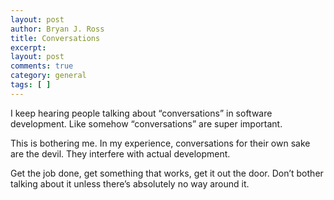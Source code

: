 ```yaml
---
layout: post
author: Bryan J. Ross
title: Conversations
excerpt:
layout: post
comments: true
category: general
tags: [ ]
---
```

I keep hearing people talking about “conversations” in software development.
Like somehow “conversations” are super important.

This is bothering me. In my experience, conversations for their own sake are
the devil. They interfere with actual development.

Get the job done, get something that works, get it out the door. Don’t bother
talking about it unless there’s absolutely no way around it.
